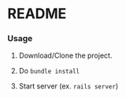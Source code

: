 # README

<h3>Usage</h3>

1. Download/Clone the project.

2. Do `bundle install`

3. Start server (ex. `rails server`)

